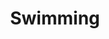 ---
title: Swimming
year: 2022
description: swimming description. 
featured_image: /images/2022/January/minty/minty-1.jpg
price: $360 USD  |  $455 CAD
paypal-button-id: QZSWZA7M5QVHG
collection: Wintry Creations
images-folder: /images/2022/January/minty
layout: shop
materials: acrylic, pencil & crayon on canvas
size: 24 x 30"
---